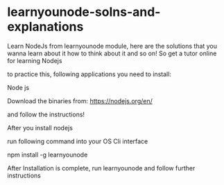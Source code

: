 # learnyounode-solns-and-explanations
Learn NodeJs from learnyounode module, here are the solutions that you wanna learn about it how to think about it and so on! So get a tutor online for learning Nodejs

to practice this, following applications you need to install:

Node js

Download the binaries from:
https://nodejs.org/en/

and follow the instructions!

After you install nodejs

run following command into your OS Cli interface

npm install -g learnyounode

After Installation is complete, run learnyounode and follow further instructions
